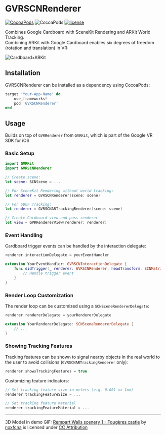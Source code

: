 # GVRSCNRenderer

[![CocoaPods](https://img.shields.io/cocoapods/v/GVRSCNRenderer.svg)](https://cocoapods.org/pods/GVRSCNRenderer)
![CocoaPods](https://img.shields.io/cocoapods/p/GVRSCNRenderer.svg)
[![license](https://img.shields.io/github/license/palle-k/GVRSCNRenderer.svg)](https://github.com/palle-k/GVRSCNRenderer/blob/master/License)

Combines Google Cardboard with SceneKit Rendering and ARKit World Tracking.  
Combining ARKit with Google Cardboard enables six degrees of freedom (rotation and translation) in VR:

![Cardboard+ARKit](https://raw.githubusercontent.com/palle-k/GVRSCNRenderer/master/img/cardboard-arkit.gif)

## Installation

GVRSCNRenderer can be installed as a dependency using CocoaPods:

```ruby
target 'Your-App-Name' do
	use_frameworks!
	pod 'GVRSCNRenderer'
end
```

## Usage

Builds on top of `GVRRenderer` from `GVRKit`, which is part of the Google VR SDK for iOS.

### Basic Setup

```swift
import GVRKit
import GVRSCNRenderer

// Create scene:
let scene: SCNScene = ...

// For SceneKit Rendering without world tracking:
let renderer = GVRSCNRenderer(scene: scene)

// For 6DOF Tracking:
let renderer = GVRSCNARTrackingRenderer(scene: scene)

// Create Cardboard view and pass renderer
let view = GVRRendererView(renderer: renderer)
```

### Event Handling

Cardboard trigger events can be handled by the interaction delegate:

```swift
renderer.interactionDelegate = yourEventHandler

extension YourEventHandler: GVRSCNInteractionDelegate {
	func didTrigger(_ renderer: GVRSCNRenderer, headTransform: SCNMatrix4) {
		// Handle trigger event
	}
}
```

### Render Loop Customization

The render loop can be customized using a `SCNSceneRendererDelegate`:

```swift
renderer.rendererDelegate = yourRendererDelegate

extension YourRendererDelegate: SCNSceneRendererDelegate {
	// ...
}
```

### Showing Tracking Features

Tracking features can be shown to signal nearby objects in the real world to the user to avoid collisions (`GVRSCNARTrackingRenderer` only):

```swift
renderer.showsTrackingFeatures = true
```

Customizing feature indicators:

```swift
// Set tracking feature size in meters (e.g. 0.001 == 1mm)
renderer.trackingFeatureSize = ...

// Set tracking feature material
renderer.trackingFeatureMaterial = ...
```

---

3D Model in demo GIF: [Rempart Walls scenery 1 - Fougères castle](https://sketchfab.com/models/ac1367f3ec3d48c4b6a56e0117f20761) by [noxfcna](https://sketchfab.com/noxfcna) is licensed under [CC Attribution](http://creativecommons.org/licenses/by/4.0/)
